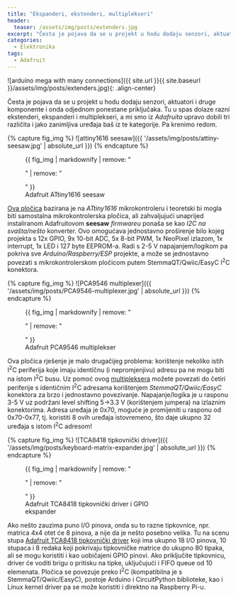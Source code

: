 ```yaml
---
title: "Ekspanderi, ekstenderi, multiplekseri"
header:
  teaser: /assets/img/posts/extenders.jpg
excerpt: "Česta je pojava da se u projekt u hodu dodaju senzori, aktuatori i druge komponente i onda odjednom ponestane priključaka. Tu u spas dolaze razni ekstenderi, ekspanderi i multiplekseri"
categories:
  - Elektronika
tags:
  - Adafruit
---
```


![arduino mega with many connections]({{ site.url }}{{ site.baseurl }}/assets/img/posts/extenders.jpg){: .align-center}

Česta je pojava da se u projekt u hodu dodaju senzori, aktuatori i druge komponente i onda odjednom ponestane priključaka. Tu u spas dolaze razni ekstenderi, ekspanderi i multiplekseri, a mi smo iz *Adafruita* upravo dobili tri različita i jako zanimljiva uređaja baš iz te kategorije. Pa krenimo redom.

{% capture fig_img %}
![attiny1616 seesaw]({{ '/assets/img/posts/attiny-seesaw.jpg' | absolute_url }})
{% endcapture %}
<figure class="align-left" style="margin-top: 0.4em; margin-bottom: 0; width: 300px;">
  {{ fig_img | markdownify | remove: "<p>" | remove: "</p>" }}
  <figcaption>Adafruit ATtiny1616 seesaw</figcaption>
</figure>

[Ova pločica](https://www.diykits.eu/products/p_12647) bazirana je na *ATtiny1616* mikrokontroleru i teoretski bi mogla biti samostalna mikrokontrolerska pločica, ali zahvaljujući unaprijed instaliranom Adafruitovom **seesaw** *firmwareu* ponaša se kao *I2C na svašta/nešto* konverter. Ovo omogućava jednostavno proširenje bilo kojeg projekta s 12x GPIO, 9x 10-bit ADC, 5x 8-bit PWM, 1x NeoPixel izlazom, 1x interrupt, 1x LED i 127 byte EEPROM-a. Radi s 2-5 V napajanjem/logikom pa pokriva sve *Arduino/Raspberry/ESP* projekte, a može se jednostavno povezati s mikrokontrolerskom pločicom putem StemmaQT/Qwiic/EasyC I<sup>2</sup>C konektora.

{% capture fig_img %}
![PCA9546 multiplexer]({{ '/assets/img/posts/PCA9546-multiplexer.jpg' | absolute_url }})
{% endcapture %}
<figure class="align-right" style="margin-top: 0.4em; margin-bottom: 0; width: 300px;">
  {{ fig_img | markdownify | remove: "<p>" | remove: "</p>" }}
  <figcaption>Adafruit PCA9546 multiplekser</figcaption>
</figure>

Ova pločica rješenje je malo drugačijeg problema: korištenje nekoliko istih I<sup>2</sup>C periferija koje imaju identičnu (i nepromjenjivu) adresu pa ne mogu biti na istom I<sup>2</sup>C busu. Uz pomoć ovog [multipleksera](https://www.diykits.eu/products/p_12648) možete povezati do četiri periferije s identičnim I<sup>2</sup>C adresama korištenjem *StemmaQT/Qwiic/EasyC* konektora za brzo i jednostavno povezivanje. Napajanje/logika je u rasponu 3-5 V uz podržani level shifting 5->3.3 V (korištenjem jumpera) na izlaznim konektorima. Adresa uređaja je 0x70, moguće je promijeniti u rasponu od 0x70-0x77, tj. koristiti 8 ovih uređaja istovremeno, što daje ukupno 32 uređaja s istom I<sup>2</sup>C adresom!

{% capture fig_img %}
![TCA8418 tipkovnički driver]({{ '/assets/img/posts/keyboard-matrix-expander.jpg' | absolute_url }})
{% endcapture %}
<figure class="align-left" style="margin-top: 0.4em; margin-bottom: 0; width: 300px;">
  {{ fig_img | markdownify | remove: "<p>" | remove: "</p>" }}
  <figcaption>Adafruit TCA8418 tipkovnički driver i GPIO ekspander</figcaption>
</figure>

Ako nešto zauzima puno I/O pinova, onda su to razne tipkovnice, npr. matrica 4x4 otet će 8 pinova, a nije da je nešto posebno velika. Tu na scenu stupa [Adafruit TCA8418 tipkovnički driver](https://www.diykits.eu/products/p_12649) koji ima ukupno 18 I/O pinova, 10 stupaca i 8 redaka koji pokrivaju tipkovničke matrice do ukupno 80 tipaka, ali se mogu koristiti i kao uobičajeni GPIO pinovi. Ako priključite tipkovnicu, driver će voditi brigu o pritisku na tipke, uključujući i FIFO queue od 10 elemenata. Pločica se povezuje preko I<sup>2</sup>C (kompatibilna je s StemmaQT/Qwiic/EasyC), postoje Arduino i CircuitPython biblioteke, kao i Linux kernel driver pa se može koristiti i direktno na Raspberry Pi-u.
